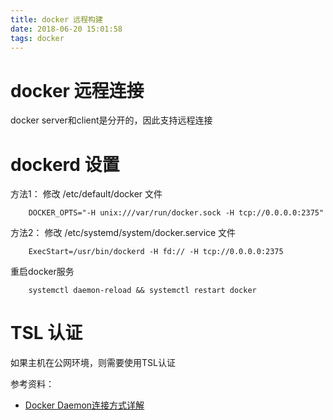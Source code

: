 ```yaml
---
title: docker 远程构建
date: 2018-06-20 15:01:58
tags: docker
---
```


# docker 远程连接
    
docker server和client是分开的，因此支持远程连接

# dockerd 设置

方法1： 修改 /etc/default/docker 文件

        DOCKER_OPTS="-H unix:///var/run/docker.sock -H tcp://0.0.0.0:2375" 

方法2： 修改 /etc/systemd/system/docker.service 文件

        ExecStart=/usr/bin/dockerd -H fd:// -H tcp://0.0.0.0:2375

重启docker服务

        systemctl daemon-reload && systemctl restart docker

# TSL 认证

如果主机在公网环境，则需要使用TSL认证

参考资料：

- [Docker Daemon连接方式详解](https://www.jianshu.com/p/7ba1a93e6de4)
